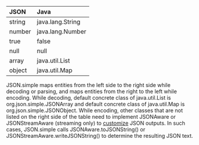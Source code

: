 | JSON       | Java              |
| :--------- | :---------------- |
| string     | java.lang.String  |
| number     | java.lang.Number  |
| true|false | java.lang.Boolean |
| null       | null              |
| array      | java.util.List    |
| object     | java.util.Map     |

JSON.simple maps entities from the left side to the right side while decoding or parsing, and maps entities from the right to the left while encoding. While decoding, default concrete class of java.util.List is org.json.simple.JSONArray and default concrete class of java.util.Map is org.json.simple.JSONObject. While encoding, other classes that are not listed on the right side of the table need to implement JSONAware or JSONStreamAware (streaming only) to [customize](EncodingExamples.md) JSON outputs. In such cases, JSON.simple calls JSONAware.toJSONString() or JSONStreamAware.writeJSONString() to determine the resulting JSON text.
